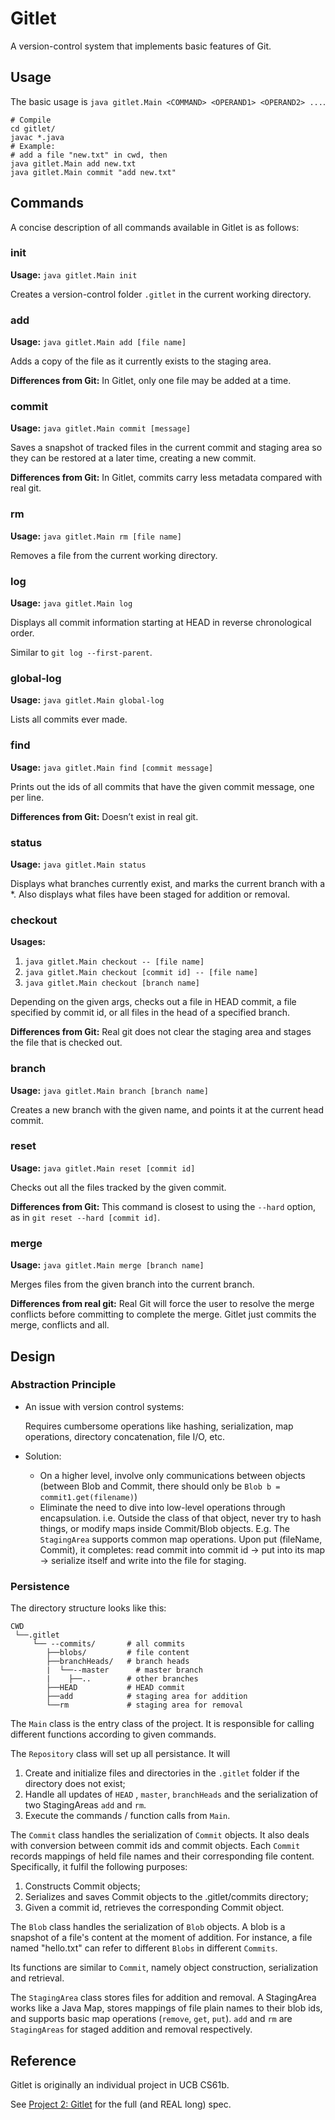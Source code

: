 # Gitlet

A version-control system that implements basic features of Git.

## Usage

The basic usage is `java gitlet.Main <COMMAND> <OPERAND1> <OPERAND2> ...`.

```shell
# Compile
cd gitlet/
javac *.java
# Example:
# add a file "new.txt" in cwd, then
java gitlet.Main add new.txt
java gitlet.Main commit "add new.txt"
```

## Commands

A concise description of all commands available in Gitlet is as follows:

### init

**Usage:** `java gitlet.Main init`

Creates a version-control folder `.gitlet` in the current working directory.

### add

**Usage:** `java gitlet.Main add [file name]`

Adds a copy of the file as it currently exists to the staging area.

**Differences from Git:** 
In Gitlet, only one file may be added at a time.

### commit

**Usage:** `java gitlet.Main commit [message]`

Saves a snapshot of tracked files in the current commit and staging area so they can be restored at a later time, creating a new commit.

**Differences from Git:** 
In Gitlet, commits carry less metadata compared with real git.

### rm

**Usage:** `java gitlet.Main rm [file name]`

Removes a file from the current working directory.

### log

**Usage:** `java gitlet.Main log`

Displays all commit information starting at HEAD in reverse chronological order.

Similar to `git log --first-parent`.

### global-log

**Usage:** `java gitlet.Main global-log`

Lists all commits ever made.

### find

**Usage:** `java gitlet.Main find [commit message]`

Prints out the ids of all commits that have the given commit message, one per line.

**Differences from Git:** Doesn’t exist in real git.

### status

**Usage:** `java gitlet.Main status`

Displays what branches currently exist, and marks the current branch with a *. Also displays what files have been staged for addition or removal.

### checkout

**Usages:**

1. `java gitlet.Main checkout -- [file name]`
2. `java gitlet.Main checkout [commit id] -- [file name]`
3. `java gitlet.Main checkout [branch name]`

Depending on the given args, checks out a file in HEAD commit, a file specified by commit id, or all files in the head of a specified branch.

**Differences from Git:** 
Real git does not clear the staging area and stages the file that is checked out. 

### branch

**Usage:** `java gitlet.Main branch [branch name]`

Creates a new branch with the given name, and points it at the current head commit.

### reset

**Usage:** `java gitlet.Main reset [commit id]`

Checks out all the files tracked by the given commit.

**Differences from Git:** This command is closest to using the `--hard` option, as in `git reset --hard [commit id]`.

### merge

**Usage:** `java gitlet.Main merge [branch name]`

Merges files from the given branch into the current branch.

**Differences from real git:** 
Real Git will force the user to resolve the merge conflicts before committing to complete the merge. 
Gitlet just commits the merge, conflicts and all.

## Design

### Abstraction Principle

- An issue with version control systems:  

  Requires cumbersome operations like hashing, serialization, map operations, directory concatenation, file I/O, etc.

- Solution:

  - On a higher level, involve only communications between objects (between Blob and Commit, there should only be `Blob b = commit1.get(filename)`)
  - Eliminate the need to dive into low-level operations through encapsulation.
    i.e. Outside the class of that object, never try to hash things, or modify maps inside Commit/Blob objects.
    E.g. The `StagingArea` supports common map operations. Upon put (fileName, Commit), it completes: read commit into commit id -> put into its map -> serialize itself and write into the file for staging.

### Persistence

The directory structure looks like this:

```
CWD
 └──.gitlet
     └── --commits/       # all commits
        ├──blobs/         # file content
        ├──branchHeads/   # branch heads
        |  └──--master      # master branch
        |    ├──..	      # other branches
        ├──HEAD	          # HEAD commit
        ├──add            # staging area for addition
        └──rm             # staging area for removal

```

The `Main` class is the entry class of the project. It is responsible for calling different functions according to given commands.

The `Repository` class will set up all persistance. It will

1. Create and initialize files and directories in the `.gitlet` folder if the directory does not exist;
2. Handle all updates of `HEAD` , `master`, `branchHeads` and the serialization of two StagingAreas `add` and `rm`.
3. Execute the commands / function calls from `Main`.

The `Commit` class handles the serialization of `Commit` objects. It also deals with conversion between commit ids and commit objects. Each `Commit` records mappings of held file names and their corresponding file content. Specifically, it fulfil the following purposes:

1. Constructs Commit objects;
2. Serializes and saves Commit objects to the .gitlet/commits directory;
3. Given a commit id, retrieves the corresponding Commit object.

The `Blob` class handles the serialization of `Blob` objects. A blob is a snapshot of a file's content at the moment of addition. For instance, a file named "hello.txt" can refer to different `Blobs` in different `Commits`. 

Its functions are similar to `Commit`, namely object construction, serialization and retrieval.

The `StagingArea` class stores files for addition and removal. A StagingArea works like a Java Map, stores mappings of file plain names to their blob ids, and supports basic map operations (`remove`, `get`, `put`). `add` and `rm` are `StagingAreas` for staged addition and removal respectively.

## Reference

Gitlet is originally an individual project in UCB CS61b.

See [Project 2: Gitlet](https://sp21.datastructur.es/materials/proj/proj2/proj2#a-note-on-this-spec) for the full (and REAL long) spec.